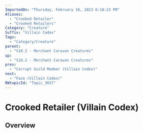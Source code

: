 ```yaml
---
ImportedOn: "Thursday, February 16, 2023 6:10:23 PM"
Aliases:
  - "Crooked Retailer"
  - "Crooked Retailers"
Category: "Creature"
Suffix: "Villain Codex"
Tags:
  - "Category/Creature"
parent:
  - "S10.2 - Merchant Caravan Creatures"
up:
  - "S10.2 - Merchant Caravan Creatures"
prev:
  - "Corrupt Guild Member (Villain Codex)"
next:
  - "Face (Villain Codex)"
RWtopicId: "Topic_3657"
---
```

# Crooked Retailer (Villain Codex)
## Overview
